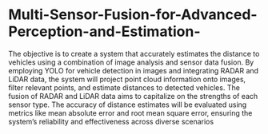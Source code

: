 # Multi-Sensor-Fusion-for-Advanced-Perception-and-Estimation-
The objective is to create a system that accurately estimates the distance to vehicles using a combination of image analysis and sensor data fusion. By employing YOLO for vehicle detection in images and integrating RADAR and LiDAR data, the system will project point cloud information onto images, filter relevant points, and estimate distances to detected vehicles. The fusion of RADAR and LiDAR data aims to capitalize on the strengths of each sensor type. The accuracy of distance estimates will be evaluated using metrics like mean absolute error and root mean square error, ensuring the system’s reliability and effectiveness across diverse scenarios
